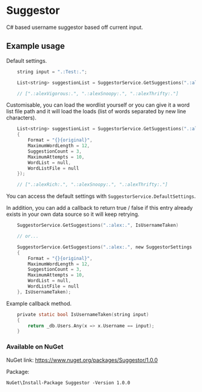 # Suggestor
C# based username suggestor based off current input.

## Example usage

Default settings.

```c
    string input = ".:Test:.";

    List<string> suggestionList = SuggestorService.GetSuggestions(".:alex:.");

    // [".:alexVigorous:.", ".:alexSnoopy:.", ".:alexThrifty:."]
```

Customisable, you can load the wordlist yourself or you can give it a word list file path and it will load the loads (list of words separated by new line characters).

```c
    List<string> suggestionList = SuggestorService.GetSuggestions(".:alex:.", new SuggestorSettings
    {
        Format = "{}{original}",
        MaximumWordLength = 12,
        SuggestionCount = 3,
        MaximumAttempts = 10,
        WordList = null,
        WordListFile = null
    });

    // [".:alexRich:.", ".:alexSnoopy:.", ".:alexThrifty:."]
```

You can access the default settings with ``SuggestorService.DefaultSettings``.

In addition, you can add a callback to return true / false if this entry already exists in your own data source so it will keep retrying.

```c
    SuggestorService.GetSuggestions(".:alex:.", IsUsernameTaken)

    // or...

    SuggestorService.GetSuggestions(".:alex:.", new SuggestorSettings
    {
        Format = "{}{original}",
        MaximumWordLength = 12,
        SuggestionCount = 3,
        MaximumAttempts = 10,
        WordList = null,
        WordListFile = null
    }, IsUsernameTaken);
```

Example callback method.

```c
    private static bool IsUsernameTaken(string input)
    {
        return _db.Users.Any(x => x.Username == input);
    }
```

### Available on NuGet

NuGet link: https://www.nuget.org/packages/Suggestor/1.0.0

Package: 

```
NuGet\Install-Package Suggestor -Version 1.0.0
```